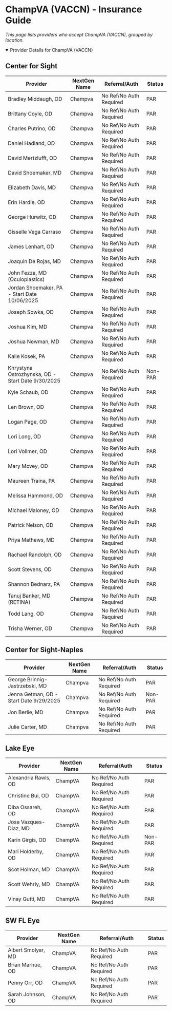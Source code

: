 # ChampVA (VACCN) - Insurance Guide

*This page lists providers who accept ChampVA (VACCN), grouped by location.*

<details open><summary>Provider Details for ChampVA (VACCN)</summary>

## Center for Sight

| Provider | NextGen Name | Referral/Auth | Status |
|----------|-------------|--------------|--------|
| Bradley Middaugh, OD | Champva | No Ref/No Auth Required | PAR |
| Brittany Coyle, OD | Champva | No Ref/No Auth Required | PAR |
| Charles Putrino, OD | Champva | No Ref/No Auth Required | PAR |
| Daniel Hadland, OD | Champva | No Ref/No Auth Required | PAR |
| David Mertzlufft, OD | Champva | No Ref/No Auth Required | PAR |
| David Shoemaker, MD | Champva | No Ref/No Auth Required | PAR |
| Elizabeth Davis, MD | Champva | No Ref/No Auth Required | PAR |
| Erin Hardie, OD | Champva | No Ref/No Auth Required | PAR |
| George Hurwitz, OD | Champva | No Ref/No Auth Required | PAR |
| Gisselle Vega Carraso | Champva | No Ref/No Auth Required | PAR |
| James Lenhart, OD | Champva | No Ref/No Auth Required | PAR |
| Joaquin De Rojas, MD | Champva | No Ref/No Auth Required | PAR |
| John Fezza, MD (Oculoplastics) | Champva | No Ref/No Auth Required | PAR |
| Jordan Shoemaker, PA - Start Date 10/06/2025 | Champva | No Ref/No Auth Required | PAR |
| Joseph Sowka, OD | Champva | No Ref/No Auth Required | PAR |
| Joshua Kim, MD | Champva | No Ref/No Auth Required | PAR |
| Joshua Newman, MD | Champva | No Ref/No Auth Required | PAR |
| Kalie Kosek, PA | Champva | No Ref/No Auth Required | PAR |
| Khrystyna Ostrozhynska, OD - Start Date 9/30/2025 | Champva | No Ref/No Auth Required | Non-PAR |
| Kyle Schaub, OD | Champva | No Ref/No Auth Required | PAR |
| Len Brown, OD | Champva | No Ref/No Auth Required | PAR |
| Logan Page, OD | Champva | No Ref/No Auth Required | PAR |
| Lori Long, OD | Champva | No Ref/No Auth Required | PAR |
| Lori Vollmer, OD | Champva | No Ref/No Auth Required | PAR |
| Mary Mcvey, OD | Champva | No Ref/No Auth Required | PAR |
| Maureen Traina, PA | Champva | No Ref/No Auth Required | PAR |
| Melissa Hammond, OD | Champva | No Ref/No Auth Required | PAR |
| Michael Maloney, OD | Champva | No Ref/No Auth Required | PAR |
| Patrick Nelson, OD | Champva | No Ref/No Auth Required | PAR |
| Priya Mathews, MD | Champva | No Ref/No Auth Required | PAR |
| Rachael Randolph, OD | Champva | No Ref/No Auth Required | PAR |
| Scott Stevens, OD | Champva | No Ref/No Auth Required | PAR |
| Shannon Bednarz, PA | Champva | No Ref/No Auth Required | PAR |
| Tanuj Banker, MD (RETINA) | Champva | No Ref/No Auth Required | PAR |
| Todd Lang, OD | Champva | No Ref/No Auth Required | PAR |
| Trisha Werner, OD | Champva | No Ref/No Auth Required | PAR |

## Center for Sight-Naples

| Provider | NextGen Name | Referral/Auth | Status |
|----------|-------------|--------------|--------|
| George Brinnig-Jastrzebski, MD | Champva | No Ref/No Auth Required | PAR |
| Jenna Getman, OD - Start Date 9/29/2025 | Champva | No Ref/No Auth Required | Non-PAR |
| Jon Berlie, MD | Champva | No Ref/No Auth Required | PAR |
| Julie Carter, MD | Champva | No Ref/No Auth Required | PAR |

## Lake Eye 

| Provider | NextGen Name | Referral/Auth | Status |
|----------|-------------|--------------|--------|
| Alexandria Rawls, OD | ChampVA | No Ref/No Auth Required | PAR |
| Christine Bui, OD | ChampVA | No Ref/No Auth Required | PAR |
| Diba Ossareh, OD | ChampVA | No Ref/No Auth Required | PAR |
| Jose Vazques-Diaz, MD | ChampVA | No Ref/No Auth Required | PAR |
| Karin Girgis, OD | ChampVA | No Ref/No Auth Required | Non-PAR |
| Mari Holderby, OD | ChampVA | No Ref/No Auth Required | PAR |
| Scot Holman, MD | ChampVA | No Ref/No Auth Required | PAR |
| Scott Wehrly, MD | ChampVA | No Ref/No Auth Required | PAR |
| Vinay Gutti, MD | ChampVA | No Ref/No Auth Required | PAR |

## SW FL Eye

| Provider | NextGen Name | Referral/Auth | Status |
|----------|-------------|--------------|--------|
| Albert Smolyar, MD | ChampVA | No Ref/No Auth Required | PAR |
| Brian Marhue, OD | ChampVA | No Ref/No Auth Required | PAR |
| Penny Orr, OD | ChampVA | No Ref/No Auth Required | PAR |
| Sarah Johnson, OD | ChampVA | No Ref/No Auth Required | PAR |

</details>

